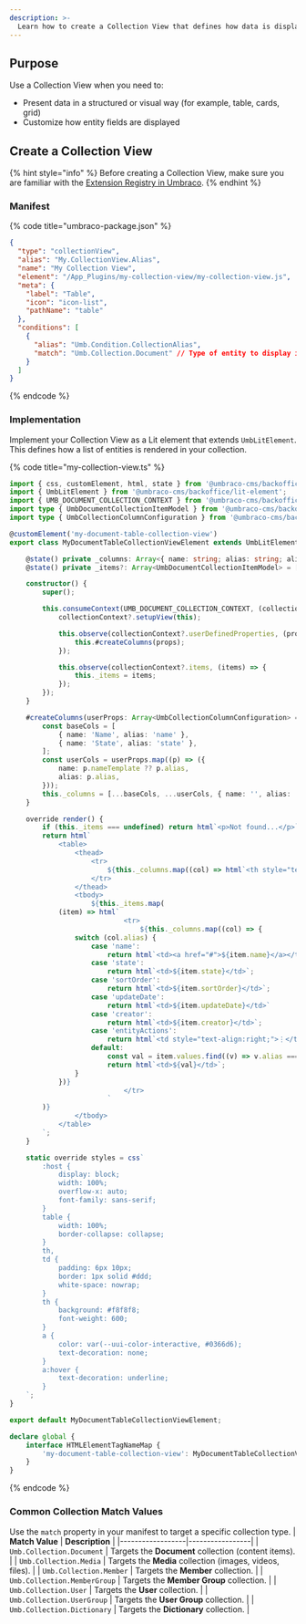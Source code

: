 ```yaml
---
description: >-
  Learn how to create a Collection View that defines how data is displayed within a collection in Umbraco.
---
```


## Purpose
Use a Collection View when you need to:
- Present data in a structured or visual way (for example, table, cards, grid)
- Customize how entity fields are displayed

## Create a Collection View

{% hint style="info" %}
Before creating a Collection View, make sure you are familiar with the [Extension Registry in Umbraco](../../../../customizing/extending-overview/extension-registry/register-extensions.md).
{% endhint %}

### Manifest
{% code title="umbraco-package.json" %}
```json
{
  "type": "collectionView",
  "alias": "My.CollectionView.Alias",
  "name": "My Collection View",
  "element": "/App_Plugins/my-collection-view/my-collection-view.js",
  "meta": {
    "label": "Table",
    "icon": "icon-list",
    "pathName": "table"
  },
  "conditions": [
    {
      "alias": "Umb.Condition.CollectionAlias",
      "match": "Umb.Collection.Document" // Type of entity to display in this collection view
    }
  ]
}
```
{% endcode %}

### Implementation

Implement your Collection View as a Lit element that extends `UmbLitElement`.
This defines how a list of entities is rendered in your collection.

{% code title="my-collection-view.ts" %}
```typescript
import { css, customElement, html, state } from '@umbraco-cms/backoffice/external/lit';
import { UmbLitElement } from '@umbraco-cms/backoffice/lit-element';
import { UMB_DOCUMENT_COLLECTION_CONTEXT } from '@umbraco-cms/backoffice/document';
import type { UmbDocumentCollectionItemModel } from '@umbraco-cms/backoffice/document';
import type { UmbCollectionColumnConfiguration } from '@umbraco-cms/backoffice/collection';

@customElement('my-document-table-collection-view')
export class MyDocumentTableCollectionViewElement extends UmbLitElement {

    @state() private _columns: Array<{ name: string; alias: string; align?: string }> = [];
    @state() private _items?: Array<UmbDocumentCollectionItemModel> = [];

    constructor() {
        super();

        this.consumeContext(UMB_DOCUMENT_COLLECTION_CONTEXT, (collectionContext) => {
            collectionContext?.setupView(this);

            this.observe(collectionContext?.userDefinedProperties, (props) => {
                this.#createColumns(props);
            });

            this.observe(collectionContext?.items, (items) => {
                this._items = items;
            });
        });
    }

    #createColumns(userProps: Array<UmbCollectionColumnConfiguration> = []) {
        const baseCols = [
            { name: 'Name', alias: 'name' },
            { name: 'State', alias: 'state' },
        ];
        const userCols = userProps.map((p) => ({
            name: p.nameTemplate ?? p.alias,
            alias: p.alias,
        }));
        this._columns = [...baseCols, ...userCols, { name: '', alias: 'entityActions', align: 'right' }];
    }

    override render() {
        if (this._items === undefined) return html`<p>Not found...</p>`;
        return html`
            <table>
                <thead>
                    <tr>
                        ${this._columns.map((col) => html`<th style="text-align:${col.align ?? 'left'}">${col.name}</th>`)}
                    </tr>
                </thead>
                <tbody>
                    ${this._items.map(
            (item) => html`
                            <tr>
                                ${this._columns.map((col) => {
                switch (col.alias) {
                    case 'name':
                        return html`<td><a href="#">${item.name}</a></td>`;
                    case 'state':
                        return html`<td>${item.state}</td>`;
                    case 'sortOrder':
                        return html`<td>${item.sortOrder}</td>`;
                    case 'updateDate':
                        return html`<td>${item.updateDate}</td>`
                    case 'creator':
                        return html`<td>${item.creator}</td>`;
                    case 'entityActions':
                        return html`<td style="text-align:right;">⋮</td>`;
                    default:
                        const val = item.values.find((v) => v.alias === col.alias)?.value ?? '';
                        return html`<td>${val}</td>`;
                }
            })}
                            </tr>
                        `
        )}
                </tbody>
            </table>
        `;
    }

    static override styles = css`
        :host {
            display: block;
            width: 100%;
            overflow-x: auto;
            font-family: sans-serif;
        }
        table {
            width: 100%;
            border-collapse: collapse;
        }
        th,
        td {
            padding: 6px 10px;
            border: 1px solid #ddd;
            white-space: nowrap;
        }
        th {
            background: #f8f8f8;
            font-weight: 600;
        }
        a {
            color: var(--uui-color-interactive, #0366d6);
            text-decoration: none;
        }
        a:hover {
            text-decoration: underline;
        }
    `;
}

export default MyDocumentTableCollectionViewElement;

declare global {
    interface HTMLElementTagNameMap {
        'my-document-table-collection-view': MyDocumentTableCollectionViewElement;
    }
}
```
{% endcode %}

### Common Collection Match Values

Use the `match` property in your manifest to target a specific collection type.
| **Match Value** | **Description** |
|------------------|-----------------|
| `Umb.Collection.Document` | Targets the **Document** collection (content items). |
| `Umb.Collection.Media` | Targets the **Media** collection (images, videos, files). |
| `Umb.Collection.Member` | Targets the **Member** collection. |
| `Umb.Collection.MemberGroup` | Targets the **Member Group** collection. |
| `Umb.Collection.User` | Targets the **User** collection. |
| `Umb.Collection.UserGroup` | Targets the **User Group** collection. |
| `Umb.Collection.Dictionary` | Targets the **Dictionary** collection. |
